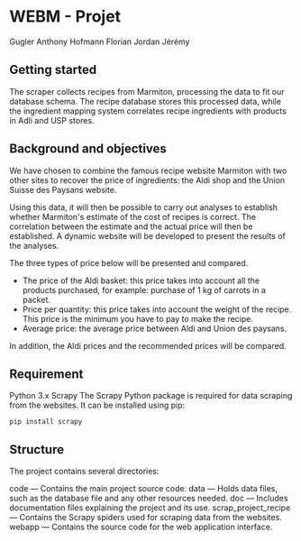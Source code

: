 # WEBM - Projet

Gugler Anthony
Hofmann Florian
Jordan Jérémy



## Getting started

The scraper collects recipes from Marmiton, processing the data to fit our database schema. The recipe database stores this processed data, while the ingredient mapping system correlates recipe ingredients with products in Adli and USP stores.

## Background and objectives
We have chosen to combine the famous recipe website Marmiton with two other sites to recover the price of ingredients: the Aldi shop and the Union Suisse des Paysans website. 

Using this data, it will then be possible to carry out analyses to establish whether Marmiton's estimate of the cost of recipes is correct. The correlation between the estimate and the actual price will then be established. A dynamic website will be developed to present the results of the analyses. 

The three types of price below will be presented and compared.
- The price of the Aldi basket: this price takes into account all the products purchased, for example: purchase of 1 kg of carrots in a packet.
- Price per quantity: this price takes into account the weight of the recipe. This price is the minimum you have to pay to make the recipe.
- Average price: the average price between Aldi and Union des paysans.

In addition, the Aldi prices and the recommended prices will be compared.


## Requirement 

Python 3.x
Scrapy
The Scrapy Python package is required for data scraping from the websites. It can be installed using pip:
```
pip install scrapy
```

## Structure
The project contains several directories:

code — Contains the main project source code.
data — Holds data files, such as the database file and any other resources needed.
doc — Includes documentation files explaining the project and its use.
scrap_project_recipe — Contains the Scrapy spiders used for scraping data from the websites.
webapp — Contains the source code for the web application interface.